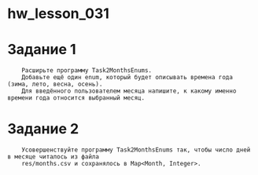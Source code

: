 # hw_lesson_031

# Задание 1

        Расширьте программу Task2MonthsEnums.
        Добавьте ещё один enum, который будет описывать времена года (зима, лето, весна, осень).
        Для введённого пользователем месяца напишите, к какому именно времени года относится выбранный месяц.

# Задание 2

        Усовершенствуйте программу Task2MonthsEnums так, чтобы число дней в месяце читалось из файла 
        res/months.csv и сохранялось в Map<Month, Integer>.